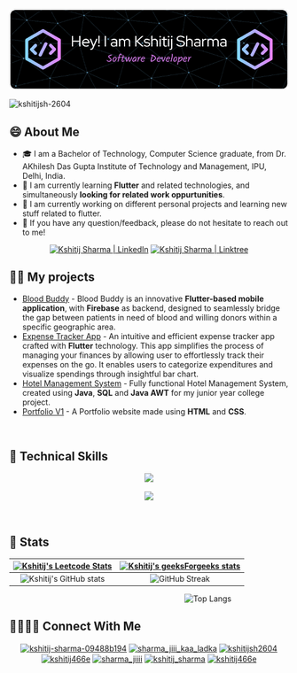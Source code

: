 ![Header](./github_header.png)

<p align="left">
 <!-- <a href="https://github.com/ryo-ma/github-profile-trophy"><img src="https://github-profile-trophy.vercel.app/?username=kshitijsh-2604" alt="kshitijsh-2604" /></a> -->
  <img src="https://komarev.com/ghpvc/?username=kshitijsh-2604&label=Profile%20views&color=0e75b6&style=flat" alt="kshitijsh-2604" />
</p>

## 😄 About Me
- 🎓 I am a Bachelor of Technology, Computer Science graduate, from Dr. AKhilesh Das Gupta Institute of Technology and Management, IPU, Delhi, India.
- 🌱 I am currently learning <strong>Flutter</strong> and related technologies, and simultaneously <b>looking for related work oppurtunities</b>.
- 🔭 I am currently working on different personal projects and learning new stuff related to flutter.
- 💬 If you have any question/feedback, please do not hesitate to reach out to me!

<p align="center">
  <a href="https://www.linkedin.com/in/kshitij-sharma-09488b194/"><img src="https://img.shields.io/badge/LinkedIn-0077B5?style=for-the-badge&logo=linkedin&logoColor=white" alt="Kshitij Sharma | LinkedIn"/></a>
  <a href="https://linktr.ee/Kshitij_Sharma"><img src="https://img.shields.io/badge/linktree-1de9b6?style=for-the-badge&logo=linktree&logoColor=white" alt="Kshitij Sharma | Linktree"/></a>
</p>

## 👨‍💻 My projects
* [Blood Buddy](https://github.com/KshitijSh-2604/BLOOD-BUDDY-FINAL-main) - Blood Buddy is an innovative <strong>Flutter-based mobile application</strong>, with <strong>Firebase</strong> as backend, designed to seamlessly bridge the gap between patients in need of blood and willing donors within a specific geographic area.
* [Expense Tracker App](https://github.com/KshitijSh-2604/Expense-Tracker-App) - An intuitive and efficient expense tracker app crafted with <strong>Flutter</strong> technology. This app simplifies the process of managing your finances by allowing user to effortlessly track their expenses on the go. It enables users to categorize expenditures and visualize spendings through insightful bar chart.
* [Hotel Management System](https://github.com/KshitijSh-2604/JavaCollegeProject) - Fully functional Hotel Management System, created using <strong>Java</strong>, <strong>SQL</strong> and <strong>Java AWT</strong> for my junior year college project.
* [Portfolio V1](https://github.com/KshitijSh-2604/Portfolio) - A Portfolio website made using <strong>HTML</strong> and <strong>CSS</strong>.

<br>

## 💼 Technical Skills

<p align="center">
  <a href="https://skillicons.dev">
    <img src="https://skillicons.dev/icons?i=cpp,c,dart,flutter,firebase,git,github,vscode,androidstudio,googlecloud" />
  </a>
</p>

<p align="center">
  <a href="https://skillicons.dev">
    <img src="https://skillicons.dev/icons?i=mysql,sqlite,figma,html,css,java,bootstrap,wordpress" />
  </a>
</p>

<br>

## 🔢 Stats

| [![Kshitij's Leetcode Stats](https://leetcard.jacoblin.cool/Kshitij_Sharma)](https://leetcode.com/Kshitij_Sharma/) | [![Kshitij's geeksForgeeks stats](https://geeks-for-geeks-stats-api-napiyo.vercel.app/?userName=kshitij466e)](https://auth.geeksforgeeks.org/user/kshitij466e/) |
|:-:|:-:| 
| ![Kshitij's GitHub stats](https://github-readme-stats.vercel.app/api?username=kshitijsh-2604&count_private=true&show_icons=true&theme=tokyonight) | ![GitHub Streak](http://github-readme-streak-stats.herokuapp.com?user=kshitijsh-2604&ring=dd2727&fire=dd2727&theme=tokyonight)

&emsp; &emsp; &emsp; &emsp; &emsp; &emsp; &emsp; &emsp; &emsp; &emsp; &emsp; &emsp; &emsp; &emsp; &emsp; &emsp; &emsp; &ensp;
![Top Langs](https://github-readme-stats.vercel.app/api/top-langs/?username=kshitijsh-2604&langs_count=6&show_icons=true&theme=tokyonight)

## 🫱🏼‍🫲🏼 Connect With Me

<p align="center">
  <a href="https://linkedin.com/in/kshitij-sharma-09488b194" target="blank"><img align="center" src="https://raw.githubusercontent.com/rahuldkjain/github-profile-readme-generator/master/src/images/icons/Social/linked-in-alt.svg" alt="kshitij-sharma-09488b194" height="30" width="40" /></a>
  <a href="https://instagram.com/sharma_jiii_kaa_ladka" target="blank"><img align="center" src="https://raw.githubusercontent.com/rahuldkjain/github-profile-readme-generator/master/src/images/icons/Social/instagram.svg" alt="sharma_jiii_kaa_ladka" height="30" width="40" /></a>
  <a href="https://www.codechef.com/users/kshitijsh2604" target="blank"><img align="center" src="https://cdn.jsdelivr.net/npm/simple-icons@3.1.0/icons/codechef.svg" alt="kshitijsh2604" height="30" width="40" /></a>
  <a href="https://www.hackerrank.com/kshitij466e" target="blank"><img align="center" src="https://raw.githubusercontent.com/rahuldkjain/github-profile-readme-generator/master/src/images/icons/Social/hackerrank.svg" alt="kshitij466e" height="30" width="40" /></a>
  <a href="https://codeforces.com/profile/sharma_jiiii" target="blank"><img align="center" src="https://raw.githubusercontent.com/rahuldkjain/github-profile-readme-generator/master/src/images/icons/Social/codeforces.svg" alt="sharma_jiiii" height="30" width="40" /></a>
  <a href="https://www.leetcode.com/kshitij_sharma" target="blank"><img align="center" src="https://raw.githubusercontent.com/rahuldkjain/github-profile-readme-generator/master/src/images/icons/Social/leet-code.svg" alt="kshitij_sharma" height="30" width="40" /></a>
  <a href="https://auth.geeksforgeeks.org/user/kshitij466e" target="blank"><img align="center" src="https://raw.githubusercontent.com/rahuldkjain/github-profile-readme-generator/master/src/images/icons/Social/geeks-for-geeks.svg" alt="kshitij466e" height="30" width="40" /></a>
</p>

<br>
<!--
**KshitijSh-2604/KshitijSh-2604** is a ✨ _special_ ✨ repository because its `README.md` (this file) appears on your GitHub profile.
-->
